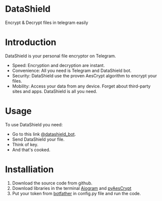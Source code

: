 # **DataShield**
Encrypt & Decrypt files in telegram easily

# **Introduction**
DataShield is your personal file encryptor on Telegram.
  - Speed: Encryption and decryption are instant.
  - Convenience: All you need is Telegram and DataShield bot.
  - Security: DataShield use the proven AesCrypt algorithm to encrypt your files.
  - Mobility: Access your data from any device.
Forget about third-party sites and apps. DataShield is all you need.

# **Usage**
To use DataShield you need:
  - Go to this link [@datashield_bot](https://t.me/datashield_bot).
  - Send DataShield your file.
  - Think of key.
  - And that's cooked.

# **Installiation**
  1. Download the source code from github.
  2. Download libraries in the terminal [Aiogram](https://docs.aiogram.dev/en/latest/install.html) and [pyAesCrypt](https://pypi.org/project/pyAesCrypt/)
  3. Put your token from [botfather](https://t.me/BotFather) in config.py file and run the code.
